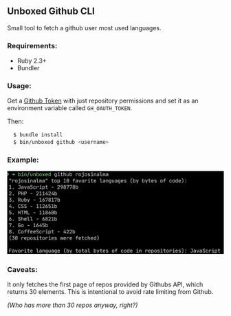Unboxed Github CLI
---

Small tool to fetch a github user most used languages.


### Requirements:

* Ruby 2.3+
* Bundler

### Usage: 

Get a [Github Token](https://github.com/settings/tokens) with just repository permissions and set it as an environment variable called `GH_OAUTH_TOKEN`.

Then:

```bash
  $ bundle install
  $ bin/unboxed github <username> 
```

### Example:

![Example](/unboxed-git.png?raw=true "Optional Title")


### Caveats:

It only fetches the first page of repos provided by Githubs API, which returns 30 elements. This is intentional to avoid rate limiting from Github.

_(Who has more than 30 repos anyway, right?)_
